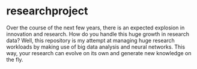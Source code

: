 # researchproject
Over the course of the next few years, there is an expected explosion in innovation and research. How do you handle this huge growth in research data? Well, this repository is my attempt at managing huge research workloads by making use of big data analysis and neural networks. This way, your research can evolve on its own and generate new knowledge on the fly.
